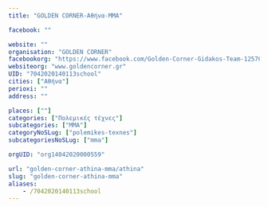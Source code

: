 ```yaml
---
title: "GOLDEN CORNER-Αθήνα-MMA"

facebook: ""

website: ""
organisation: "GOLDEN CORNER"
facebookorg: "https://www.facebook.com/Golden-Corner-Gidakos-Team-125701560834622/"
websiteorg: "www.goldencorner.gr"
UID: "7042020140113school"
cities: ["Αθήνα"]
perioxi: ""
address: ""

places: [""]
categories: ["Πολεμικές τέχνες"]
subcategories: ["MMA"]
categoryNoSLug: ["polemikes-texnes"]
subcategoriesNoSLug: ["mma"]

orgUID: "org14042020000559"

url: "golden-corner-athina-mma/athina"
slug: "golden-corner-athina-mma"
aliases:
    - /7042020140113school
---
```





